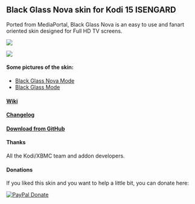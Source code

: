 ## Black Glass Nova skin for Kodi 15 ISENGARD
Ported from MediaPortal, Black Glass Nova is an easy to use and fanart oriented skin designed for Full HD TV screens.

![](http://i.imgur.com/bNT9T4C.jpg)

![](http://i.imgur.com/NxPPyDE.jpg)

#### Some pictures of the skin:
- [Black Glass Nova Mode](https://github.com/Tgxcorporation/skin.blackglassnova/wiki/Screenshots-BGN)
- [Black Glass Mode](https://github.com/Tgxcorporation/skin.blackglassnova/wiki/Screenshots-BG)

#### [Wiki](https://github.com/Tgxcorporation/skin.blackglassnova/wiki)

#### [Changelog](https://github.com/Tgxcorporation/skin.blackglassnova/blob/isengard/changelog.txt)

#### [Download from GitHub](https://github.com/Tgxcorporation/skin.blackglassnova/wiki/Install-from-GitHub)

#### Thanks
All the Kodi/XBMC team and addon developers.

#### Donations
If you liked this skin and you want to help a little bit, you can donate here:

[![PayPal Donate](https://www.paypal.com/en_US/i/btn/x-click-but04.gif)](https://www.paypal.com/cgi-bin/webscr?cmd=_donations&business=BQTJSRCZ8GWHY&lc=US&item_name=Skins%20by%20Tgx%20for%20Kodi%20Entertainment%20Center&item_number=Kodi&currency_code=USD&bn=PP%2dDonationsBF%3abtn_donate_SM%2egif%3aNonHosted)
